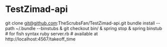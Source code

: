 # TestZimad-api

git clone git@github.com:TheScrubsFan/TestZimad-api.git
bundle install --path ~/.bundle --binstubs & git checkout bin/ & spring stop & spring binstub # for fish syntax
ruby server.rb # available at http://localhost:4567/takeoff_time

